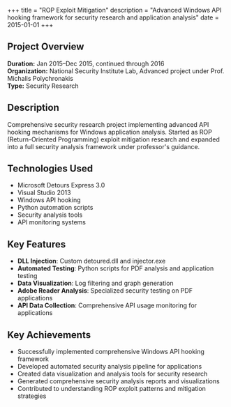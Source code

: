 +++
title = "ROP Exploit Mitigation"
description = "Advanced Windows API hooking framework for security research and application analysis"
date = 2015-01-01
+++

## Project Overview

**Duration:** Jan 2015–Dec 2015, continued through 2016  
**Organization:** National Security Institute Lab, Advanced project under Prof. Michalis Polychronakis  
**Type:** Security Research

## Description

Comprehensive security research project implementing advanced API hooking mechanisms for Windows application analysis. Started as ROP (Return-Oriented Programming) exploit mitigation research and expanded into a full security analysis framework under professor's guidance.

## Technologies Used

- Microsoft Detours Express 3.0
- Visual Studio 2013
- Windows API hooking
- Python automation scripts
- Security analysis tools
- API monitoring systems

## Key Features

- **DLL Injection**: Custom detoured.dll and injector.exe
- **Automated Testing**: Python scripts for PDF analysis and application testing
- **Data Visualization**: Log filtering and graph generation
- **Adobe Reader Analysis**: Specialized security testing on PDF applications
- **API Data Collection**: Comprehensive API usage monitoring for applications

## Key Achievements

- Successfully implemented comprehensive Windows API hooking framework
- Developed automated security analysis pipeline for applications
- Created data visualization and analysis tools for security research
- Generated comprehensive security analysis reports and visualizations
- Contributed to understanding ROP exploit patterns and mitigation strategies